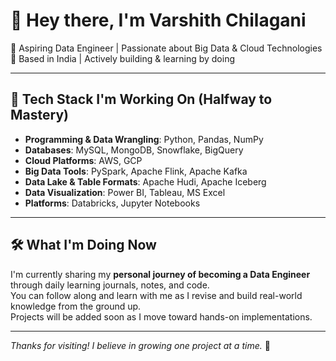 # 👋 Hey there, I'm Varshith Chilagani

🎯 Aspiring Data Engineer | Passionate about Big Data & Cloud Technologies  
📍 Based in India | Actively building & learning by doing

---

## 🚀 Tech Stack I'm Working On (Halfway to Mastery)

- **Programming & Data Wrangling**: Python, Pandas, NumPy  
- **Databases**: MySQL, MongoDB, Snowflake, BigQuery  
- **Cloud Platforms**: AWS, GCP  
- **Big Data Tools**: PySpark, Apache Flink, Apache Kafka  
- **Data Lake & Table Formats**: Apache Hudi, Apache Iceberg  
- **Data Visualization**: Power BI, Tableau, MS Excel  
- **Platforms**: Databricks, Jupyter Notebooks

---

## 🛠️ What I'm Doing Now

I'm currently sharing my **personal journey of becoming a Data Engineer** through daily learning journals, notes, and code.  
You can follow along and learn with me as I revise and build real-world knowledge from the ground up.  
Projects will be added soon as I move toward hands-on implementations.

---

_Thanks for visiting! I believe in growing one project at a time._ 🙌
